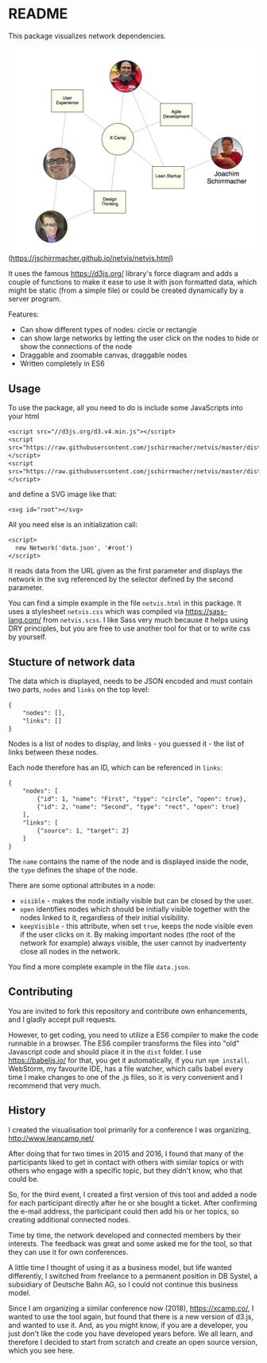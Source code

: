 # README

This package visualizes network dependencies.

![Screenshot - click to see it in action](https://raw.githubusercontent.com/jschirrmacher/netvis/master/netvis.png)(https://jschirrmacher.github.io/netvis/netvis.html)

It uses the famous https://d3js.org/ library's force diagram and adds a couple of
functions to make it ease to use it with json formatted data, which might be
static (from a simple file) or could be created dynamically by a server program.

Features:

- Can show different types of nodes: circle or rectangle
- can show large networks by letting the user click on the nodes to hide or show the connections of the node
- Draggable and zoomable canvas, draggable nodes
- Written completely in ES6

## Usage

To use the package, all you need to do is include some JavaScripts into your html

    <script src="//d3js.org/d3.v4.min.js"></script>
    <script src="https://raw.githubusercontent.com/jschirrmacher/netvis/master/dist/Network.js"></script>
    <script src="https://raw.githubusercontent.com/jschirrmacher/netvis/master/dist/ForceDiagram.js"></script>

and define a SVG image like that:

    <svg id="root"></svg>

All you need else is an initialization call:

    <script>
      new Network('data.json', '#root')
    </script>

It reads data from the URL given as the first parameter and displays the network
in the svg referenced by the selector defined by the second parameter.

You can find a simple example in the file `netvis.html` in this package. It uses a
stylesheet `netvis.css` which was compiled via https://sass-lang.com/ from `netvis.scss`.
I like Sass very much because it helps using DRY principles, but you are free to use
another tool for that or to write css by yourself.

## Stucture of network data

The data which is displayed, needs to be JSON encoded and must contain two parts,
`nodes` and `links` on the top level:

    {
        "nodes": [],
        "links": []
    }

Nodes is a list of nodes to display, and links - you guessed it - the list of links
between these nodes.

Each node therefore has an ID, which can be referenced in `links`:

    {
        "nodes": [
            {"id": 1, "name": "First", "type": "circle", "open": true},
            {"id": 2, "name": "Second", "type": "rect", "open": true}
        ],
        "links": [
            {"source": 1, "target": 2}
        ]
    }

The `name` contains the name of the node and is displayed inside the node,
the `type` defines the shape of the node.

There are some optional attributes in a node:

- `visible` - makes the node initially visible but can be closed by the
  user.
- `open` identifies nodes which should be initially visible together with
  the nodes linked to it, regardless of their initial visibility.
- `keepVisible` - this attribute, when set `true`, keeps the node visible
  even if the user clicks on it. By making important nodes (the root
  of the network for example) always visible, the user cannot by
  inadvertenty close all nodes in the network.

You find a more complete example in the file `data.json`.

## Contributing

You are invited to fork this repository and contribute own enhancements,
and I gladly accept pull requests.

However, to get coding, you need to utilize a ES6 compiler to make the
code runnable in a browser. The ES6 compiler transforms the files into
"old" Javascript code and should place it in the `dist` folder.
I use https://babeljs.io/ for that, you get it automatically, if you run
`npm install`. WebStorm, my favourite IDE, has a file watcher, which
calls babel every time I make changes to one of the .js files, so it is
very convenient and I recommend that very much.

## History

I created the visualisation tool primarily for a conference I was organizing,
http://www.leancamp.net/

After doing that for two times in 2015 and 2016, I found that many of the
participants liked to get in contact with others with similar topics or
with others who engage with a specific topic, but they didn't know, who
that could be.

So, for the third event, I created a first version of this tool and added
a node for each participant directly after he or she bought a ticket.
After confirming the e-mail address, the participant could then add his
or her topics, so creating additional connected nodes.

Time by time, the network developed and connected members by their interests.
The feedback was great and some asked me for the tool, so that they can
use it for own conferences.

A little time I thought of using it as a business model, but life wanted
differently, I switched from freelance to a permanent position in DB Systel,
a subsidiary of Deutsche Bahn AG, so I could not continue this business model.

Since I am organizing a similar conference now (2018), https://xcamp.co/, I
wanted to use the tool again, but found that there is a new version of
d3.js, and wanted to use it. And, as you might know, if you are a developer,
you just don't like the code you have developed years before. We all learn,
and therefore I decided to start from scratch and create an open source
version, which you see here.

